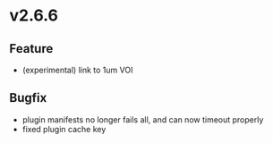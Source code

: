 # v2.6.6

## Feature

- (experimental) link to 1um VOI

## Bugfix

- plugin manifests no longer fails all, and can now timeout properly
- fixed plugin cache key
